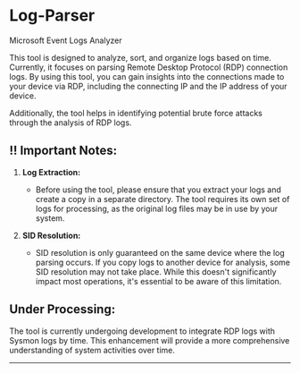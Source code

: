 # Log-Parser
Microsoft Event Logs Analyzer

This tool is designed to analyze, sort, and organize logs based on time. Currently, it focuses on parsing Remote Desktop Protocol (RDP) connection logs. By using this tool, you can gain insights into the connections made to your device via RDP, including the connecting IP and the IP address of your device.

Additionally, the tool helps in identifying potential brute force attacks through the analysis of RDP logs.

## ‼️  Important Notes:

1. **Log Extraction:**
   - Before using the tool, please ensure that you extract your logs and create a copy in a separate directory. The tool requires its own set of logs for processing, as the original log files may be in use by your system.

2. **SID Resolution:**
   - SID resolution is only guaranteed on the same device where the log parsing occurs. If you copy logs to another device for analysis, some SID resolution may not take place. While this doesn't significantly impact most operations, it's essential to be aware of this limitation.

## Under Processing:

The tool is currently undergoing development to integrate RDP logs with Sysmon logs by time. This enhancement will provide a more comprehensive understanding of system activities over time.

---
